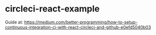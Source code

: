 # circleci-react-example
Guide at: https://medium.com/better-programming/how-to-setup-continuous-integration-ci-with-react-circleci-and-github-e0efd5040b03

